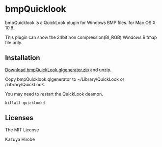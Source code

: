 bmpQuicklook
============

bmpQuicklook is a QuickLook plugin for Windows BMP files.
for Mac OS X 10.8.

This plugin can show the 24bit non compression(BI_RGB) Windows Bitmap file only.

Installation
------------
[Download bmpQuickLook.glgenerator.zip](https://github.com/hirobe/bmpQuickLook/releases) and unzip.

Copy bmpQuicklook.qlgenerator to ~/Library/QuickLook or /Library/QuickLook.

You may need to restart the QuickLook deamon.
```
killall quicklookd
```

Licenses
--------
The MIT License

Kazuya Hirobe
